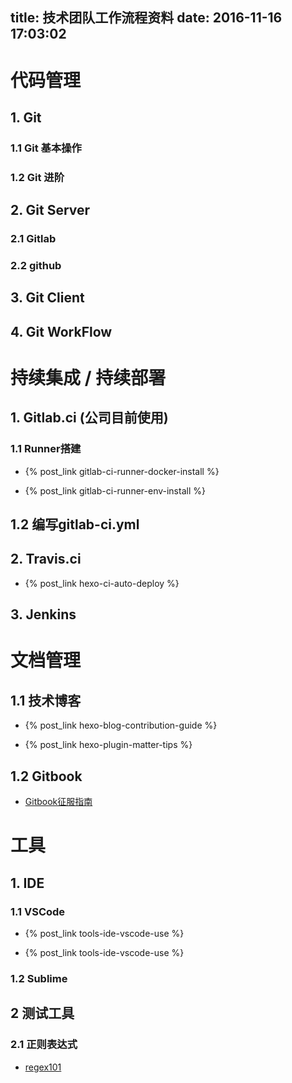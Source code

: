 title: 技术团队工作流程资料
date: 2016-11-16 17:03:02
---

# 代码管理

## 1. Git

### 1.1 Git 基本操作

### 1.2 Git 进阶

## 2. Git Server

### 2.1 Gitlab 

### 2.2 github

## 3. Git Client


## 4. Git WorkFlow


# 持续集成 / 持续部署

## 1. Gitlab.ci (公司目前使用)

### 1.1 Runner搭建

- {% post_link gitlab-ci-runner-docker-install %}

- {% post_link gitlab-ci-runner-env-install %}

## 1.2 编写gitlab-ci.yml



## 2. Travis.ci

- {% post_link hexo-ci-auto-deploy %}

## 3. Jenkins

# 文档管理

## 1.1 技术博客

- {% post_link hexo-blog-contribution-guide %}

- {% post_link hexo-plugin-matter-tips %}

## 1.2 Gitbook

- [Gitbook征服指南](https://github.com/Master-Wang/MasterGitbook)

# 工具

## 1. IDE

### 1.1 VSCode

- {% post_link tools-ide-vscode-use %}

- {% post_link tools-ide-vscode-use %}

### 1.2 Sublime

## 2 测试工具

### 2.1 正则表达式

- [regex101](regex101.com)

